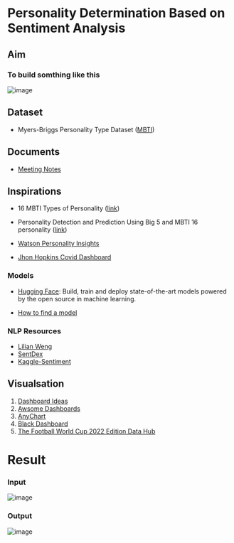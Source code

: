 # Personality Determination Based on Sentiment Analysis

## Aim

### To build somthing like this

![image](https://user-images.githubusercontent.com/71174892/206904985-c1e10d3f-d9f4-4928-b2c9-9028fb9c95d8.png)

## Dataset

- Myers-Briggs Personality Type Dataset ([MBTI](https://www.kaggle.com/datasets/datasnaek/mbti-type))

## Documents

- [Meeting Notes](https://docs.google.com/document/d/1P85GL9t1giRAOwEfnjVTS5i7WYG6bjej5OBgdQ4p6CM/edit?usp=sharing)

## Inspirations

- 16 MBTI Types of Personality ([link](https://www.myersbriggs.org/my-mbti-personality-type/mbti-basics/the-16-mbti-types.htm))
- Personality Detection and Prediction Using Big 5 and MBTI 16 personality ([link](https://ygsl-crew.medium.com/personality-detection-and-prediction-using-natural-language-processing-c2cd5cb4a2c7))
- [Watson Personality Insights](https://www.ibm.com/no-en/cloud/watson-personality-insights)

- [Jhon Hopkins Covid Dashboard](https://coronavirus.jhu.edu/map.html)

### Models

- [Hugging Face](https://huggingface.co/): Build, train and deploy state-of-the-art models powered by the open source in machine learning.

- [How to find a model](https://neptune.ai/blog/hugging-face-pre-trained-models-find-the-best)

### NLP Resources

- [Lilian Weng](https://lilianweng.github.io/posts/2019-01-31-lm/)
- [SentDex](http://sentdex.com/24hr-global-sentiment-analysis/)
- [Kaggle-Sentiment](https://www.kaggle.com/code/ankkur13/sentiment-analysis-nlp-wordcloud-textblob/notebook)

## Visualsation

1. [Dashboard Ideas](https://themewagon.com/theme-category/admin-dashboard/?swoof=1&pa_price=free&paged=1&really_curr_tax=15-product_cat)
2. [Awsome Dashboards](https://github.com/omarkdev/awesome-dashboards)
3. [AnyChart](https://www.anychart.com/)
4. [Black Dashboard](https://github.com/creativetimofficial/black-dashboard#demo)
5. [The Football World Cup 2022 Edition Data Hub](https://www.domo.com/blog/the-football-world-cup-2022-edition/)

# Result

### Input

![image](https://user-images.githubusercontent.com/71174892/202932079-5374baec-c91b-4592-ad5c-a5bc7c003ba5.png)

### Output

![image](https://user-images.githubusercontent.com/71174892/202932101-55271465-9024-4be2-8ee9-d0650916c2c2.png)

<!-- <img width="550" alt="screanshot" src="https://user-images.githubusercontent.com/71174892/206913371-f057000d-161f-4cd4-bce9-56765318bdf7.png"> -->
